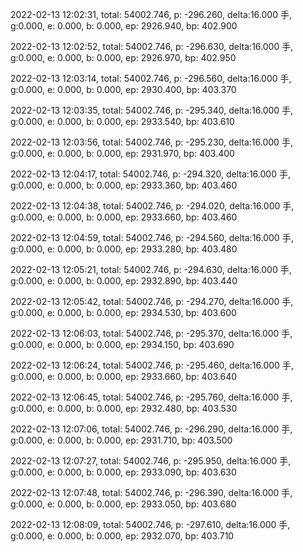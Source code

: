 2022-02-13 12:02:31, total: 54002.746, p: -296.260, delta:16.000 手, g:0.000, e: 0.000, b: 0.000, ep: 2926.940, bp: 402.900

2022-02-13 12:02:52, total: 54002.746, p: -296.630, delta:16.000 手, g:0.000, e: 0.000, b: 0.000, ep: 2926.970, bp: 402.950

2022-02-13 12:03:14, total: 54002.746, p: -296.560, delta:16.000 手, g:0.000, e: 0.000, b: 0.000, ep: 2930.400, bp: 403.370

2022-02-13 12:03:35, total: 54002.746, p: -295.340, delta:16.000 手, g:0.000, e: 0.000, b: 0.000, ep: 2933.540, bp: 403.610

2022-02-13 12:03:56, total: 54002.746, p: -295.230, delta:16.000 手, g:0.000, e: 0.000, b: 0.000, ep: 2931.970, bp: 403.400

2022-02-13 12:04:17, total: 54002.746, p: -294.320, delta:16.000 手, g:0.000, e: 0.000, b: 0.000, ep: 2933.360, bp: 403.460

2022-02-13 12:04:38, total: 54002.746, p: -294.020, delta:16.000 手, g:0.000, e: 0.000, b: 0.000, ep: 2933.660, bp: 403.460

2022-02-13 12:04:59, total: 54002.746, p: -294.560, delta:16.000 手, g:0.000, e: 0.000, b: 0.000, ep: 2933.280, bp: 403.480

2022-02-13 12:05:21, total: 54002.746, p: -294.630, delta:16.000 手, g:0.000, e: 0.000, b: 0.000, ep: 2932.890, bp: 403.440

2022-02-13 12:05:42, total: 54002.746, p: -294.270, delta:16.000 手, g:0.000, e: 0.000, b: 0.000, ep: 2934.530, bp: 403.600

2022-02-13 12:06:03, total: 54002.746, p: -295.370, delta:16.000 手, g:0.000, e: 0.000, b: 0.000, ep: 2934.150, bp: 403.690

2022-02-13 12:06:24, total: 54002.746, p: -295.460, delta:16.000 手, g:0.000, e: 0.000, b: 0.000, ep: 2933.660, bp: 403.640

2022-02-13 12:06:45, total: 54002.746, p: -295.760, delta:16.000 手, g:0.000, e: 0.000, b: 0.000, ep: 2932.480, bp: 403.530

2022-02-13 12:07:06, total: 54002.746, p: -296.290, delta:16.000 手, g:0.000, e: 0.000, b: 0.000, ep: 2931.710, bp: 403.500

2022-02-13 12:07:27, total: 54002.746, p: -295.950, delta:16.000 手, g:0.000, e: 0.000, b: 0.000, ep: 2933.090, bp: 403.630

2022-02-13 12:07:48, total: 54002.746, p: -296.390, delta:16.000 手, g:0.000, e: 0.000, b: 0.000, ep: 2933.050, bp: 403.680

2022-02-13 12:08:09, total: 54002.746, p: -297.610, delta:16.000 手, g:0.000, e: 0.000, b: 0.000, ep: 2932.070, bp: 403.710